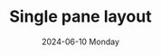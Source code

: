 ---
aliases: 
tags:
categories:
draft: false
slug: 
layout: single
githubrepo: 
keywords: 
type: showcase/layouts/basic
date:
- 2024-06-10 Monday
description: A  single pane layout with one flexible pane
title: Single pane layout
lastMod: 2024-06-18
---